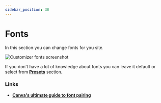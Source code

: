 ```yaml
---
sidebar_position: 30
---
```


# Fonts

In this section you can change fonts for you site.

![Customizer fonts screenshot](/img/customizer/fonts.png)

If you don't have a lot of knowledge about fonts you can leave it default or select from **[Presets](/customization/presets)** section.

### Links

- **[Canva's ultimate guide to font pairing](https://www.canva.com/learn/the-ultimate-guide-to-font-pairing/)**
